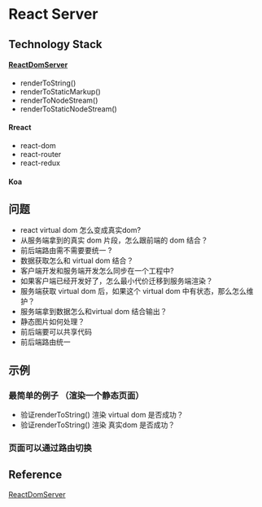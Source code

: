 # React Server

## Technology Stack

#### [ReactDomServer](http://www.css88.com/react/docs/react-dom-server.html)

- renderToString()
- renderToStaticMarkup()
- renderToNodeStream()
- renderToStaticNodeStream()

#### Rreact

- react-dom
- react-router
- react-redux

#### Koa


## 问题

- react virtual dom 怎么变成真实dom?
- 从服务端拿到的真实 dom 片段，怎么跟前端的 dom 结合？
- 前后端路由需不需要要统一 ?
- 数据获取怎么和 virtual dom 结合？
- 客户端开发和服务端开发怎么同步在一个工程中?
- 如果客户端已经开发好了，怎么最小代价迁移到服务端渲染？
- 服务端获取 virtual dom 后，如果这个 virtual dom 中有状态，那么怎么维护？
- 服务端拿到数据怎么和virtual dom 结合输出？
- 静态图片如何处理？
- 前后端要可以共享代码 
- 前后端路由统一

## 示例

### 最简单的例子 （渲染一个静态页面）

- 验证renderToString() 渲染 virtual dom 是否成功？
- 验证renderToString() 渲染 真实dom 是否成功？ 



### 页面可以通过路由切换


## Reference

[ReactDomServer](http://www.css88.com/react/docs/react-dom-server.html)

